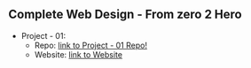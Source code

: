 Complete Web Design - From zero 2 Hero
--------------------------------------
- Project - 01: 
  - Repo: [link to Project - 01 Repo!](https://github.com/siddiquinoor/courses-complete-web-design-project-01)
  - Website: [link to Website](https://siddiquinoor.github.io/courses-complete-web-design-project-01)
